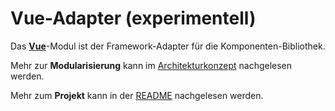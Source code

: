 # Vue-Adapter (experimentell)

Das [**Vue**](https://v3.vue.org)-Modul ist der Framework-Adapter für die Komponenten-Bibliothek.

Mehr zur **Modularisierung** kann im [Architekturkonzept](https://github.com/public-ui/kolibri/blob/main/docs/ARCHITECTURE.md) nachgelesen werden.

Mehr zum **Projekt** kann in der [README](https://github.com/public-ui/kolibri/#readme) nachgelesen werden.

